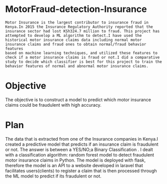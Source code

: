 # MotorFraud-detection-Insurance
    Motor Insurance is the largest contributor to insurance fraud in Kenya.In 2015 the Insurance Regulatory Authority reported that the insurance sector had lost KSh324.7 million to fraud. This project has attempted to develop a ML algorithm to detect.I have used the historical motor insurance claims data including normal motor insurance claims and fraud ones to obtain normal/fraud behavior features 
    based on machine learning techniques, and utilized these features to check if a motor insurance claims is fraud or not.I did a comparative study to decide which classifier is best for this project to train the behavior features of normal and abnormal motor insurance claims.
# Objective
The objective is to construct a model to predict which motor insurance claims could be fraudulent with high accuracy.
# Plan
The data that is extracted from one of the Insurance companies in Kenya.I created a predictive model that predicts if an insurance claim is 
fraudulent or not. 
The answer is between a YES/NO;a Binary Classification . 
I dealt with a classification algorithm: random 
forest model to detect fraudulent motor insurance claims in Python.
The model is deployed with flask, therefore the model is an API to a website developed in laravel that facilitates users(clients) to register a claim that is then processed through the ML model to predict if its fraudulent or not.